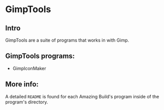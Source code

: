 # GimpTools

## Intro
GimpTools are a suite of programs that works in with Gimp.

## GimpTools programs:

* GimpIconMaker

## More info:
A detailed ```README``` is found for each Amazing Build's program inside of 
the program's directory. 


